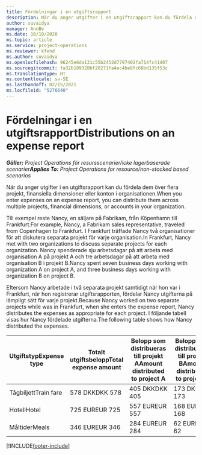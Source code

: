 ```yaml
---
title: Fördelningar i en utgiftsrapport
description: När du anger utgifter i en utgiftsrapport kan du fördela dem över flera projekt, juridiska entiteter eller konton i organisationen.
author: suvaidya
manager: AnnBe
ms.date: 10/10/2020
ms.topic: article
ms.service: project-operations
ms.reviewer: kfend
ms.author: suvaidya
ms.openlocfilehash: 96245e6da131c55b2452d7797402fa714fc41d07
ms.sourcegitcommit: fa32b1893286f20271fa4ec4be8fc68bd135f53c
ms.translationtype: HT
ms.contentlocale: sv-SE
ms.lasthandoff: 02/15/2021
ms.locfileid: "5276640"
---
```

# <a name="distributions-on-an-expense-report"></a><span data-ttu-id="61e2e-103">Fördelningar i en utgiftsrapport</span><span class="sxs-lookup"><span data-stu-id="61e2e-103">Distributions on an expense report</span></span>

<span data-ttu-id="61e2e-104">_**Gäller:** Project Operations för resursscenarier/icke lagerbaserade scenarier_</span><span class="sxs-lookup"><span data-stu-id="61e2e-104">_**Applies To:** Project Operations for resource/non-stocked based scenarios_</span></span>

<span data-ttu-id="61e2e-105">När du anger utgifter i en utgiftsrapport kan du fördela dem över flera projekt, finansiella dimensioner eller konton i organisationen.</span><span class="sxs-lookup"><span data-stu-id="61e2e-105">When you enter expenses on an expense report, you can distribute them across multiple projects, financial dimensions, or accounts in your organization.</span></span>

<span data-ttu-id="61e2e-106">Till exempel reste Nancy, en säljare på Fabrikam, från Köpenhamn till Frankfurt.</span><span class="sxs-lookup"><span data-stu-id="61e2e-106">For example, Nancy, a Fabrikam sales representative, traveled from Copenhagen to Frankfurt.</span></span> <span data-ttu-id="61e2e-107">I Frankfurt träffade Nancy två organisationer för att diskutera separata projekt för varje organisation.</span><span class="sxs-lookup"><span data-stu-id="61e2e-107">In Frankfurt, Nancy met with two organizations to discuss separate projects for each organization.</span></span> <span data-ttu-id="61e2e-108">Nancy spenderade sju arbetsdagar på att arbeta med organisation A på projekt A och tre arbetsdagar på att arbeta med organisation B i projekt B.</span><span class="sxs-lookup"><span data-stu-id="61e2e-108">Nancy spent seven business days working with organization A on project A, and three business days working with organization B on project B.</span></span>

<span data-ttu-id="61e2e-109">Eftersom Nancy arbetade i två separata projekt samtidigt när hon var i Frankfurt, när hon registrerar utgiftsrapporten, fördelar Nancy utgifterna på lämpligt sätt för varje projekt.</span><span class="sxs-lookup"><span data-stu-id="61e2e-109">Because Nancy worked on two separate projects while was in Frankfurt, when she enters the expense report, Nancy distributes the expenses as appropriate for each project.</span></span> <span data-ttu-id="61e2e-110">I följande tabell visas hur Nancy fördelade utgifterna.</span><span class="sxs-lookup"><span data-stu-id="61e2e-110">The following table shows how Nancy distributed the expenses.</span></span>

| <span data-ttu-id="61e2e-111">Utgiftstyp</span><span class="sxs-lookup"><span data-stu-id="61e2e-111">Expense type</span></span> | <span data-ttu-id="61e2e-112">Totalt utgiftsbelopp</span><span class="sxs-lookup"><span data-stu-id="61e2e-112">Total expense amount</span></span> | <span data-ttu-id="61e2e-113">Belopp som distribueras till projekt A</span><span class="sxs-lookup"><span data-stu-id="61e2e-113">Amount distributed to project A</span></span> | <span data-ttu-id="61e2e-114">Belopp som distribueras till projekt B</span><span class="sxs-lookup"><span data-stu-id="61e2e-114">Amount distributed to project B</span></span> |
|--------------|----------------------|---------------------------------|---------------------------------|
| <span data-ttu-id="61e2e-115">Tågbiljett</span><span class="sxs-lookup"><span data-stu-id="61e2e-115">Train fare</span></span>   | <span data-ttu-id="61e2e-116">578 DKK</span><span class="sxs-lookup"><span data-stu-id="61e2e-116">DKK 578</span></span>              | <span data-ttu-id="61e2e-117">405 DKK</span><span class="sxs-lookup"><span data-stu-id="61e2e-117">DKK 405</span></span>                         | <span data-ttu-id="61e2e-118">173 DKK</span><span class="sxs-lookup"><span data-stu-id="61e2e-118">DKK 173</span></span>                         |
| <span data-ttu-id="61e2e-119">Hotell</span><span class="sxs-lookup"><span data-stu-id="61e2e-119">Hotel</span></span>        | <span data-ttu-id="61e2e-120">725 EUR</span><span class="sxs-lookup"><span data-stu-id="61e2e-120">EUR 725</span></span>              | <span data-ttu-id="61e2e-121">557 EUR</span><span class="sxs-lookup"><span data-stu-id="61e2e-121">EUR 557</span></span>                         | <span data-ttu-id="61e2e-122">168 EUR</span><span class="sxs-lookup"><span data-stu-id="61e2e-122">EUR 168</span></span>                         |
| <span data-ttu-id="61e2e-123">Måltider</span><span class="sxs-lookup"><span data-stu-id="61e2e-123">Meals</span></span>        | <span data-ttu-id="61e2e-124">346 EUR</span><span class="sxs-lookup"><span data-stu-id="61e2e-124">EUR 346</span></span>              | <span data-ttu-id="61e2e-125">284 EUR</span><span class="sxs-lookup"><span data-stu-id="61e2e-125">EUR 284</span></span>                         | <span data-ttu-id="61e2e-126">62 EUR</span><span class="sxs-lookup"><span data-stu-id="61e2e-126">EUR 62</span></span>                          |


[!INCLUDE[footer-include](../includes/footer-banner.md)]